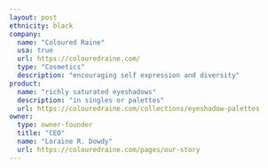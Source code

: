 ```yaml
---
layout: post
ethnicity: black
company:
  name: "Coloured Raine"
  usa: true
  url: https://colouredraine.com/
  type: "Cosmetics"
  description: "encouraging self expression and diversity"
product:
  name: "richly saturated eyeshadows"
  description: "in singles or palettes"
  url: https://colouredraine.com/collections/eyeshadow-palettes
owner:
  type: owner-founder
  title: "CEO"
  name: "Loraine R. Dowdy"
  url: https://colouredraine.com/pages/our-story
---
```

